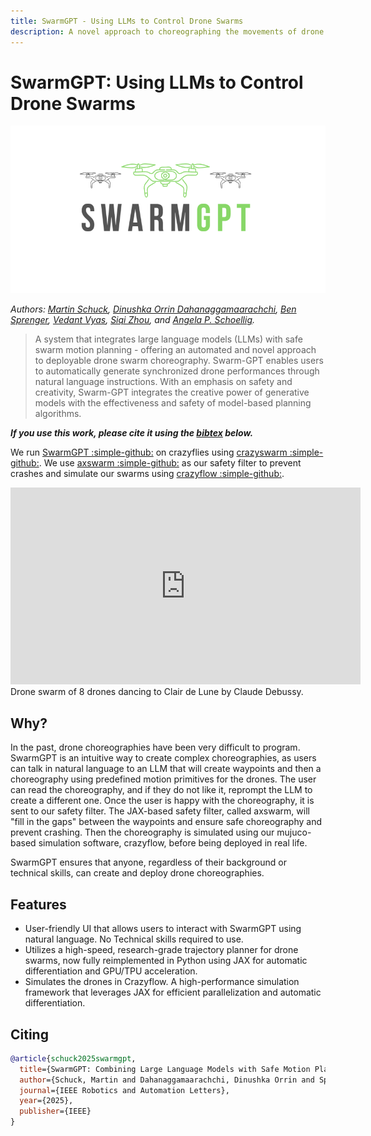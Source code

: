 ```yaml
---
title: SwarmGPT - Using LLMs to Control Drone Swarms 
description: A novel approach to choreographing the movements of drone swarms to music using an LLM and user inputs.
---
```


# SwarmGPT: Using LLMs to Control Drone Swarms 

![SwarmGPT Logo](media/swarmgptlogo.png)

*Authors: [Martin Schuck](https://amacati.github.io/), [Dinushka Orrin Dahanaggamaarachchi](https://scholar.google.com/citations?user=owkYhHwAAAAJ&hl=en), [Ben Sprenger](https://bsprenger.github.io/), [Vedant Vyas](https://vedudx.github.io/), [Siqi Zhou](https://siqizhou.com), and [Angela P. Schoellig](https://schoellig.name/).*

> A system that integrates large language models (LLMs) with safe swarm motion planning - offering an automated and  novel approach to deployable drone swarm choreography. Swarm-GPT enables users to automatically generate synchronized drone performances through natural language instructions. With an emphasis on safety and creativity, Swarm-GPT integrates the creative power of generative models with the effectiveness and safety of model-based planning algorithms.

**_If you use this work, please cite it using the [bibtex](#citing) below._**

We run [SwarmGPT :simple-github:](https://github.com/utiasDSL/swarm_GPT) on crazyflies using [crazyswarm :simple-github:](https://github.com/USC-ACTLab/crazyswarm). We use [axswarm :simple-github:](https://github.com/utiasDSL/axswarm) as our safety filter to prevent crashes and simulate our swarms using [crazyflow :simple-github:](https://github.com/utiasDSL/crazyflow).

<iframe width="560" height="315" src="https://www.youtube.com/embed/a-4-afszP8w?si=Lc-KoX9rj08dIItP" title="YouTube video player" frameborder="0" allow="accelerometer; autoplay; clipboard-write; encrypted-media; gyroscope; picture-in-picture; web-share" referrerpolicy="strict-origin-when-cross-origin" allowfullscreen></iframe>
Drone swarm of 8 drones dancing to Clair de Lune by Claude Debussy.

## Why?

In the past, drone choreographies have been very difficult to program. SwarmGPT is an intuitive way to create complex choreographies, as users can talk in natural language to an LLM that will create waypoints and then a choreography using predefined motion primitives for the drones. The user can read the choreography, and if they do not like it, reprompt the LLM to create a different one. Once the user is happy with the choreography, it is sent to our safety filter. The JAX-based safety filter, called axswarm, will "fill in the gaps" between the waypoints and ensure safe choreography and prevent crashing. Then the choreography is simulated using our mujuco-based simulation software, crazyflow, before being deployed in real life.

SwarmGPT ensures that anyone, regardless of their background or technical skills, can create and deploy drone choreographies. 


## Features
- User-friendly UI that allows users to interact with SwarmGPT using natural language. No Technical skills required to use.
- Utilizes a high-speed, research-grade trajectory planner for drone swarms, now fully reimplemented in Python using JAX for automatic differentiation and GPU/TPU acceleration. 
- Simulates the drones in Crazyflow. A high-performance simulation framework that leverages JAX for efficient parallelization and automatic differentiation. 

## Citing

```bibtex
@article{schuck2025swarmgpt,
  title={SwarmGPT: Combining Large Language Models with Safe Motion Planning for Drone Swarm Choreography},
  author={Schuck, Martin and Dahanaggamaarachchi, Dinushka Orrin and Sprenger, Ben and Vyas, Vedant and Zhou, Siqi and Schoellig, Angela P.},
  journal={IEEE Robotics and Automation Letters},
  year={2025},
  publisher={IEEE}
}
```
